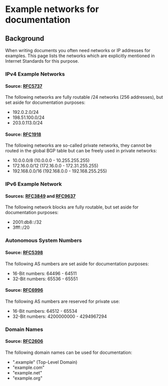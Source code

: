 # Example networks for documentation

## Background

When writing documents you often need networks or IP addresses for examples. This page lists the networks which are explicitly mentioned in Internet Standards for this purpose.

### IPv4 Example Networks

#### Source: [RFC5737](https://www.rfc-editor.org/rfc/rfc5737)

The following networks are fully routable /24 networks (256 addresses), but set aside for documentation purposes:

- 192.0.2.0/24
- 198.51.100.0/24
- 203.0.113.0/24

#### Source: [RFC1918](https://www.rfc-editor.org/rfc/rfc1918)

The following networks are so-called private networks, they cannot be routed in the global BGP table but can be freely used in private networks:

- 10.0.0.0/8 (10.0.0.0 - 10.255.255.255)
- 172.16.0.0/12 (172.16.0.0 - 172.31.255.255)
- 192.168.0.0/16 (192.168.0.0 - 192.168.255.255)

### IPv6 Example Network

#### Sources: [RFC3849](https://www.rfc-editor.org/rfc/rfc3849) and [RFC9637](https://www.rfc-editor.org/rfc/rfc9637)

The following network blocks are fully routable, but set aside for documentation purposes:

- 2001:db8::/32
- 3fff::/20

### Autonomous System Numbers

#### Source: [RFC5398](https://www.rfc-editor.org/rfc/rfc5398)

The following AS numbers are set aside for documentation purposes:

- 16-Bit numbers: 64496 - 64511
- 32-Bit numbers: 65536 - 65551

#### Source: [RFC6996](https://www.rfc-editor.org/rfc/rfc6996)

The following AS numbers are reserved for private use:

- 16-Bit numbers: 64512 - 65534
- 32-Bit numbers: 4200000000 - 4294967294

### Domain Names

#### Source: [RFC2606](https://www.rfc-editor.org/rfc/rfc2606)

The following domain names can be used for documentation:

- ".example" (Top-Level Domain)
- "example.com"
- "example.net"
- "example.org"
